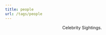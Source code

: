 ```yaml
---
title: people
url: /tags/people
---
```


<div align="center">
	<p>
        Celebrity Sightings.
	</p>
  
</div>
